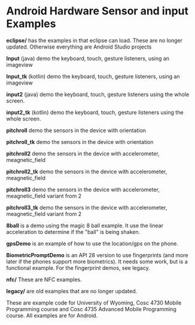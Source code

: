 Android Hardware Sensor and input Examples
===========
<b>eclipse/</b> has the examples in that eclipse can load. These are no longer updated.  Otherwise everything are Android Studio projects

<b>Input</b> (java) demo the keyboard, touch, gesture listeners, using an imageview

<b>Input_tk</b> (kotlin) demo the keyboard, touch, gesture listeners, using an imageview

<b>input2</b> (java) demo the keyboard, touch, gesture listeners using the whole screen.

<b>input2_tk</b> (kotlin) demo the keyboard, touch, gesture listeners using the whole screen.

<b>pitchroll</b> demo the sensors in the device with orientation

<b>pitchroll_tk</b> demo the sensors in the device with orientation

<b>pitchroll2</b> demo the sensors in the device with accelerometer, meagnetic_field 

<b>pitchroll2_tk</b> demo the sensors in the device with accelerometer, meagnetic_field 

<b>pitchroll3</b> demo the sensors in the device with accelerometer, meagnetic_field variant from 2

<b>pitchroll3_tk</b> demo the sensors in the device with accelerometer, meagnetic_field  variant from 2

<b>8ball</b> is a demo using the magic 8 ball example.  It use the linear acceleration to determine if the "ball" is being shaken.

<b>gpsDemo</b> is an example of how to use the location/gps on the phone.

<b>BiometricPromptDemo</b> is an API 28 version to use fingerprints (and more later if the phones support more biometrics).  It needs some work, but is a functional example.  For the fingerprint demos, see legacy.

<b>nfc/</b>  These are NFC examples.

<b>legacy/</b> are old examples that are no longer updated.  

These are example code for University of Wyoming, Cosc 4730 Mobile Programming course and Cosc 4735 Advanced Mobile Programming course.
All examples are for Android.
